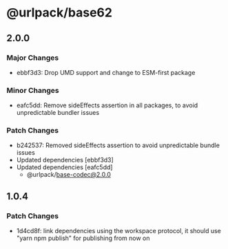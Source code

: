 # @urlpack/base62

## 2.0.0

### Major Changes

- ebbf3d3: Drop UMD support and change to ESM-first package

### Minor Changes

- eafc5dd: Remove sideEffects assertion in all packages, to avoid unpredictable bundler issues

### Patch Changes

- b242537: Removed sideEffects assertion to avoid unpredictable bundle issues
- Updated dependencies [ebbf3d3]
- Updated dependencies [eafc5dd]
  - @urlpack/base-codec@2.0.0

## 1.0.4

### Patch Changes

- 1d4cd8f: link dependencies using the workspace protocol, it should use "yarn npm publish" for publishing from now on
